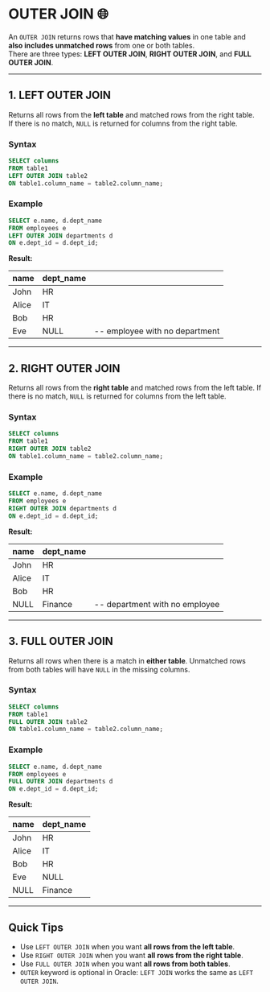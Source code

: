 # OUTER JOIN 🌐

An `OUTER JOIN` returns rows that **have matching values** in one table and **also includes unmatched rows** from one or both tables.  
There are three types: **LEFT OUTER JOIN**, **RIGHT OUTER JOIN**, and **FULL OUTER JOIN**.

---

## 1. LEFT OUTER JOIN

Returns all rows from the **left table** and matched rows from the right table.  
If there is no match, `NULL` is returned for columns from the right table.

### Syntax

```sql
SELECT columns
FROM table1
LEFT OUTER JOIN table2
ON table1.column_name = table2.column_name;
```

### Example

```sql
SELECT e.name, d.dept_name
FROM employees e
LEFT OUTER JOIN departments d
ON e.dept_id = d.dept_id;
```

**Result:**

| name  | dept\_name |                                |
| ----- | ---------- | ------------------------------ |
| John  | HR         |                                |
| Alice | IT         |                                |
| Bob   | HR         |                                |
| Eve   | NULL       | -- employee with no department |

---

## 2. RIGHT OUTER JOIN

Returns all rows from the **right table** and matched rows from the left table.
If there is no match, `NULL` is returned for columns from the left table.

### Syntax

```sql
SELECT columns
FROM table1
RIGHT OUTER JOIN table2
ON table1.column_name = table2.column_name;
```

### Example

```sql
SELECT e.name, d.dept_name
FROM employees e
RIGHT OUTER JOIN departments d
ON e.dept_id = d.dept_id;
```

**Result:**

| name  | dept\_name |                                |
| ----- | ---------- | ------------------------------ |
| John  | HR         |                                |
| Alice | IT         |                                |
| Bob   | HR         |                                |
| NULL  | Finance    | -- department with no employee |

---

## 3. FULL OUTER JOIN

Returns all rows when there is a match in **either table**.
Unmatched rows from both tables will have `NULL` in the missing columns.

### Syntax

```sql
SELECT columns
FROM table1
FULL OUTER JOIN table2
ON table1.column_name = table2.column_name;
```

### Example

```sql
SELECT e.name, d.dept_name
FROM employees e
FULL OUTER JOIN departments d
ON e.dept_id = d.dept_id;
```

**Result:**

| name  | dept\_name |
| ----- | ---------- |
| John  | HR         |
| Alice | IT         |
| Bob   | HR         |
| Eve   | NULL       |
| NULL  | Finance    |

---

## Quick Tips

* Use `LEFT OUTER JOIN` when you want **all rows from the left table**.
* Use `RIGHT OUTER JOIN` when you want **all rows from the right table**.
* Use `FULL OUTER JOIN` when you want **all rows from both tables**.
* `OUTER` keyword is optional in Oracle: `LEFT JOIN` works the same as `LEFT OUTER JOIN`.